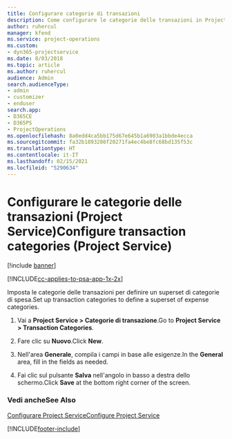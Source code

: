```yaml
---
title: Configurare categorie di transazioni
description: Come configurare le categorie delle transazioni in Project Service
author: ruhercul
manager: kfend
ms.service: project-operations
ms.custom:
- dyn365-projectservice
ms.date: 8/03/2018
ms.topic: article
ms.author: ruhercul
audience: Admin
search.audienceType:
- admin
- customizer
- enduser
search.app:
- D365CE
- D365PS
- ProjectOperations
ms.openlocfilehash: 8a0edd4ca5bb175d67e645b1a6903a1bbde4ecca
ms.sourcegitcommit: fa32b1893286f20271fa4ec4be8fc68bd135f53c
ms.translationtype: HT
ms.contentlocale: it-IT
ms.lasthandoff: 02/15/2021
ms.locfileid: "5290634"
---
```

# <a name="configure-transaction-categories-project-service"></a><span data-ttu-id="ae274-103">Configurare le categorie delle transazioni (Project Service)</span><span class="sxs-lookup"><span data-stu-id="ae274-103">Configure transaction categories (Project Service)</span></span>

[!include [banner](../includes/psa-now-project-operations.md)]

[!INCLUDE[cc-applies-to-psa-app-1x-2x](../includes/cc-applies-to-psa-app-1x-2x.md)]

<span data-ttu-id="ae274-104">Imposta le categorie delle transazioni per definire un superset di categorie di spesa.</span><span class="sxs-lookup"><span data-stu-id="ae274-104">Set up transaction categories to define a superset of expense categories.</span></span>  
  
1.  <span data-ttu-id="ae274-105">Vai a **Project Service > Categorie di transazione**.</span><span class="sxs-lookup"><span data-stu-id="ae274-105">Go to **Project Service > Transaction Categories**.</span></span>  
  
2.  <span data-ttu-id="ae274-106">Fare clic su **Nuovo**.</span><span class="sxs-lookup"><span data-stu-id="ae274-106">Click **New**.</span></span>  
  
3.  <span data-ttu-id="ae274-107">Nell'area **Generale**, compila i campi in base alle esigenze.</span><span class="sxs-lookup"><span data-stu-id="ae274-107">In the **General** area, fill in the fields as needed.</span></span>  
  
4.  <span data-ttu-id="ae274-108">Fai clic sul pulsante **Salva** nell'angolo in basso a destra dello schermo.</span><span class="sxs-lookup"><span data-stu-id="ae274-108">Click **Save** at the bottom right corner of the screen.</span></span>  
  
### <a name="see-also"></a><span data-ttu-id="ae274-109">Vedi anche</span><span class="sxs-lookup"><span data-stu-id="ae274-109">See Also</span></span>  
 [<span data-ttu-id="ae274-110">Configurare Project Service</span><span class="sxs-lookup"><span data-stu-id="ae274-110">Configure Project Service</span></span>](../psa/configure.md)


[!INCLUDE[footer-include](../includes/footer-banner.md)]